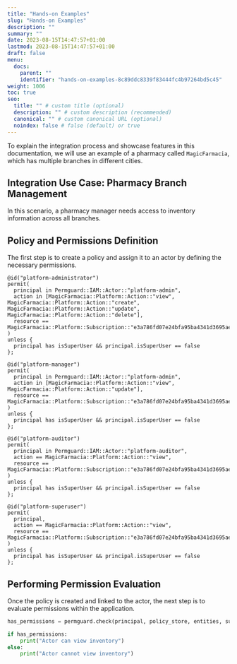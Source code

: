 ```yaml
---
title: "Hands-on Examples"
slug: "Hands-on Examples"
description: ""
summary: ""
date: 2023-08-15T14:47:57+01:00
lastmod: 2023-08-15T14:47:57+01:00
draft: false
menu:
  docs:
    parent: ""
    identifier: "hands-on-examples-8c89ddc8339f83444fc4b97264bd5c45"
weight: 1006
toc: true
seo:
  title: "" # custom title (optional)
  description: "" # custom description (recommended)
  canonical: "" # custom canonical URL (optional)
  noindex: false # false (default) or true
---
```

To explain the integration process and showcase features in this documentation, we will use an example of a pharmacy called `MagicFarmacia`, which has multiple branches in different cities.

## Integration Use Case: Pharmacy Branch Management

In this scenario, a pharmacy manager needs access to inventory information across all branches.

## Policy and Permissions Definition

The first step is to create a policy and assign it to an actor by defining the necessary permissions.

```cedar  {title="magicfarmacia.cedar"}
@id("platform-administrator")
permit(
  principal in Permguard::IAM::Actor::"platform-admin",
  action in [MagicFarmacia::Platform::Action::"view", MagicFarmacia::Platform::Action::"create", MagicFarmacia::Platform::Action::"update", MagicFarmacia::Platform::Action::"delete"],
  resource == MagicFarmacia::Platform::Subscription::"e3a786fd07e24bfa95ba4341d3695ae8"
)
unless {
  principal has isSuperUser && principal.isSuperUser == false
};

@id("platform-manager")
permit(
  principal in Permguard::IAM::Actor::"platform-admin",
  action in [MagicFarmacia::Platform::Action::"view", MagicFarmacia::Platform::Action::"update"],
  resource == MagicFarmacia::Platform::Subscription::"e3a786fd07e24bfa95ba4341d3695ae8"
)
unless {
  principal has isSuperUser && principal.isSuperUser == false
};

@id("platform-auditor")
permit(
  principal in Permguard::IAM::Actor::"platform-auditor",
  action == MagicFarmacia::Platform::Action::"view",
  resource == MagicFarmacia::Platform::Subscription::"e3a786fd07e24bfa95ba4341d3695ae8"
)
unless {
  principal has isSuperUser && principal.isSuperUser == false
};

@id("platform-superuser")
permit(
  principal,
  action == MagicFarmacia::Platform::Action::"view",
  resource == MagicFarmacia::Platform::Subscription::"e3a786fd07e24bfa95ba4341d3695ae8"
)
unless {
  principal has isSuperUser && principal.isSuperUser == false
};
```

## Performing Permission Evaluation

Once the policy is created and linked to the actor, the next step is to evaluate permissions within the application.

```python  {title="app.py"}
has_permissions = permguard.check(principal, policy_store, entities, subject, resource, action, context)

if has_permissions:
    print("Actor can view inventory")
else:
    print("Actor cannot view inventory")
```
